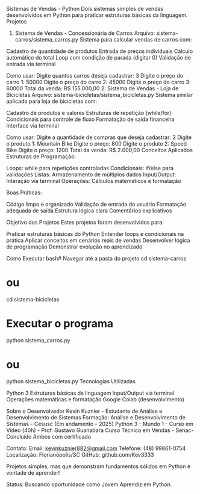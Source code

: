 Sistemas de Vendas - Python
Dois sistemas simples de vendas desenvolvidos em Python para praticar estruturas básicas da linguagem.
Projetos
1. Sistema de Vendas - Concessionária de Carros
Arquivo: sistema-carros/sistema_carros.py
Sistema para calcular vendas de carros com:

Cadastro de quantidade de produtos
Entrada de preços individuais
Cálculo automático do total
Loop com condição de parada (digitar 0)
Validação de entrada via terminal

Como usar:
Digite quantos carros deseja cadastrar: 3
Digite o preço do carro 1: 50000
Digite o preço do carro 2: 45000
Digite o preço do carro 3: 60000
Total da venda: R$ 155.000,00
2. Sistema de Vendas - Loja de Bicicletas
Arquivo: sistema-bicicletas/sistema_bicicletas.py
Sistema similar aplicado para loja de bicicletas com:

Cadastro de produtos e valores
Estruturas de repetição (while/for)
Condicionais para controle de fluxo
Formatação de saída financeira
Interface via terminal

Como usar:
Digite a quantidade de compras que deseja cadastrar: 2
Digite o produto 1: Mountain Bike
Digite o preço: 800
Digite o produto 2: Speed Bike
Digite o preço: 1200
Total da venda: R$ 2.000,00
Conceitos Aplicados
Estruturas de Programação:

Loops: while para repetições controladas
Condicionais: if/else para validações
Listas: Armazenamento de múltiplos dados
Input/Output: Interação via terminal
Operações: Cálculos matemáticos e formatação

Boas Práticas:

Código limpo e organizado
Validação de entrada do usuário
Formatação adequada de saída
Estrutura lógica clara
Comentários explicativos

Objetivo dos Projetos
Estes projetos foram desenvolvidos para:

Praticar estruturas básicas do Python
Entender loops e condicionais na prática
Aplicar conceitos em cenários reais de vendas
Desenvolver lógica de programação
Demonstrar evolução no aprendizado

Como Executar
bash# Navegar até a pasta do projeto
cd sistema-carros
# ou
cd sistema-bicicletas

# Executar o programa
python sistema_carros.py
# ou
python sistema_bicicletas.py
Tecnologias Utilizadas

Python 3
Estruturas básicas da linguagem
Input/Output via terminal
Operações matemáticas e formatação
Google Colab (desenvolvimento)

Sobre o Desenvolvedor
Kevin Kuznier - Estudante de Análise e Desenvolvimento de Sistemas
Formação:
Análise e Desenvolvimento de Sistemas - Cesusc (Em andamento - 2025)
Python 3 - Mundo 1 - Curso em Vídeo (40h) - Prof. Gustavo Guanabara
Curso Técnico em Vendas - Senac- Concluído
Ambos com certificado



Contato:
Email: kevinkuznier882@gmail.com
Telefone: (48) 99861-0754
Localização: Florianópolis/SC
GitHub: github.com/Kev3333



Projetos simples, mas que demonstram fundamentos sólidos em Python e vontade de aprender!

Status: Buscando oportunidade como Jovem Aprendiz em Python.
